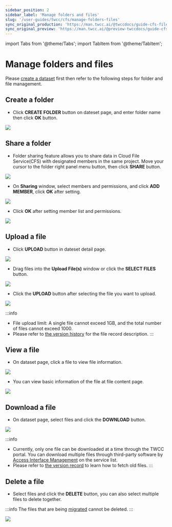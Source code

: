 ```yaml
---
sidebar_position: 2
sidebar_label: 'Manage folders and files'
slug: '/user-guides/twcc/cfs/manage-folders-files'
sync_original_production: 'https://man.twcc.ai/@twccdocs/guide-cfs-file-mngmnt-zh' 
sync_original_preview: 'https://man.twcc.ai/@preview-twccdocs/guide-cfs-file-mngmnt-zh'
---
```


import Tabs from '@theme/Tabs';
import TabItem from '@theme/TabItem';

# Manage folders and files

Please [create a dataset](/user-guides/twcc/cfs/manage-datasets/manage-folders-files/metadata-search-versioning.md) first then refer to the following steps for folder and file management.

## Create a folder

* Click **CREATE FOLDER** button on dateset page, and enter folder name then click **OK** button.

![](https://cos.twcc.ai/SYS-MANUAL/uploads/upload_b91937c4451d422dc9b16856bcc16731.png)

## Share a folder

* Folder sharing feature allows you to share data in Cloud File Service(CFS) with designated members in the same project. Move your cursor to the folder right panel  <i class="fa fa-ellipsis-v fa-20" aria-hidden="true"></i> menu button, then click **SHARE** button.



![](https://cos.twcc.ai/SYS-MANUAL/uploads/upload_0204fedda0bce7ae035ce2452c650417.png)

* On **Sharing** window, select members and permissions, and click **ADD MEMBER**, click **OK** after setting.

![](https://cos.twcc.ai/SYS-MANUAL/uploads/upload_11098e994541eacebf9e52de395e1082.png)

* Click **OK** after setting member list and permissions.

![](https://cos.twcc.ai/SYS-MANUAL/uploads/upload_ba82ec5745c7494d940aee212bf6b110.png)

## Upload a file

* Click **UPLOAD** button in dateset detail page.

![](https://cos.twcc.ai/SYS-MANUAL/uploads/upload_e6cca7882b3bf1381bb9fea3ac1036ac.png)

* Drag files into the **Upload File(s)** window or click the **SELECT FILES** button.

![](https://cos.twcc.ai/SYS-MANUAL/uploads/upload_4c7d150cbf8c73b496bc593087348913.png)

* Click the **UPLOAD** button after selecting the file you want to upload.

![](https://cos.twcc.ai/SYS-MANUAL/uploads/upload_4e8ce1626f5b0bc0f18683a2e03d26de.png)


:::info
- File upload limit: A single file cannot exceed 1GB, and the total number of files cannot exceed 1000.
- Please refer to [<ins>the version history</ins>](/user-guides/twcc/cfs/manage-datasets/manage-folders-files/metadata-search-versioning.md#version-history) for the file record description.
:::

## View a file

* On dataset page, click a file to view file information.

![](https://cos.twcc.ai/SYS-MANUAL/uploads/upload_2b9986b928318c965d19e9fb39fd62b9.png)

* You can view basic information of the file at file content page.

![](https://cos.twcc.ai/SYS-MANUAL/uploads/upload_50b14ee8e9f1934e33793aa9d7dbe2f0.png)


## Download a file

* On dataset page, select files and click the **DOWNLOAD** button.

![](https://cos.twcc.ai/SYS-MANUAL/uploads/upload_b99c2b9a8424bc0e82af837bcc20c75f.png)

:::info
- Currently, only one file can be downloaded at a time through the TWCC portal. You can download multiple files through third-party software by [<ins>Access Interface Management</ins>](/user-guides/twcc/cfs/access-interfaces-hot-files.md) on the service list.
- Please refer to [<ins>the version record</ins>](/user-guides/twcc/cfs/manage-datasets/manage-folders-files/metadata-search-versioning.md#version-history) to learn how to fetch old files.
:::



## Delete a file

* Select files and click the **DELETE** button, you can also select multiple files to delete together.

:::info
The files that are being [<ins>migrated</ins>](/user-guides/twcc/cfs/manage-datasets/manage-folders-files/move-fetch-files.md) cannot be deleted.
:::

![](https://cos.twcc.ai/SYS-MANUAL/uploads/upload_1f8e1c3d720b031132331f075956d8f3.png)